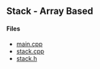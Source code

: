 ## Stack - Array Based

#### Files

- [main.cpp](./main.cpp)
- [stack.cpp](./stack.cpp)
- [stack.h](./stack.h)